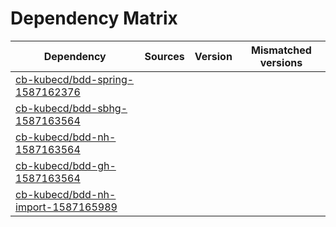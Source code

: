 # Dependency Matrix

Dependency | Sources | Version | Mismatched versions
---------- | ------- | ------- | -------------------
[cb-kubecd/bdd-spring-1587162376](https://github.com/cb-kubecd/bdd-spring-1587162376.git) |  | []() | 
[cb-kubecd/bdd-sbhg-1587163564](https://github.com/cb-kubecd/bdd-sbhg-1587163564.git) |  | []() | 
[cb-kubecd/bdd-nh-1587163564](https://github.com/cb-kubecd/bdd-nh-1587163564.git) |  | []() | 
[cb-kubecd/bdd-gh-1587163564](https://github.com/cb-kubecd/bdd-gh-1587163564.git) |  | []() | 
[cb-kubecd/bdd-nh-import-1587165989](https://github.com/cb-kubecd/bdd-nh-import-1587165989.git) |  | []() | 
